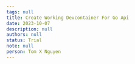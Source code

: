 ```yaml
---
tags: null
title: Create Working Devcontainer For Go Api
date: 2023-10-07
description: null
authors: null
status: Trial
note: null
person: Tom X Nguyen
---
```


